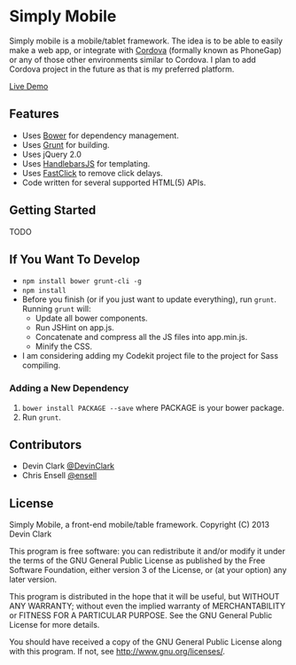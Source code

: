 # Simply Mobile

Simply mobile is a mobile/tablet framework. The idea is to be able to easily make a web app, or integrate with [Cordova](http://cordova.apache.org/) (formally known as PhoneGap) or any of those other environments similar to Cordova. I plan to add Cordova project in the future as that is my preferred platform.  

[Live Demo](http://devinclark.github.io/simply-mobile/)  

## Features
  * Uses [Bower](http://twitter.github.com/bower/) for dependency management.
  * Uses [Grunt](http://gruntjs.com/getting-started) for building.
  * Uses jQuery 2.0
  * Uses [HandlebarsJS](http://handlebarsjs.com/) for templating.
  * Uses [FastClick](https://github.com/ftlabs/fastclick) to remove click delays.
  * Code written for several supported HTML(5) APIs.

## Getting Started
TODO  

## If You Want To Develop
* `npm install bower grunt-cli -g`
* `npm install` 
* Before you finish (or if you just want to update everything), run `grunt`. Running `grunt` will:
	* Update all bower components.
	* Run JSHint on app.js.
	* Concatenate and compress all the JS files into app.min.js.
	* Minify the CSS.
* I am considering adding my Codekit project file to the project for Sass compiling.

### Adding a New Dependency
1. `bower install PACKAGE --save` where PACKAGE is your bower package.
2. Run `grunt`.


## Contributors
* Devin Clark [@DevinClark](https://github.com/DevinClark)
* Chris Ensell [@ensell](https://github.com/ensell)

## License

Simply Mobile, a front-end mobile/table framework.
Copyright (C) 2013  Devin Clark

This program is free software: you can redistribute it and/or modify
it under the terms of the GNU General Public License as published by
the Free Software Foundation, either version 3 of the License, or
(at your option) any later version.

This program is distributed in the hope that it will be useful,
but WITHOUT ANY WARRANTY; without even the implied warranty of
MERCHANTABILITY or FITNESS FOR A PARTICULAR PURPOSE.  See the
GNU General Public License for more details.

You should have received a copy of the GNU General Public License
along with this program.  If not, see <http://www.gnu.org/licenses/>.
